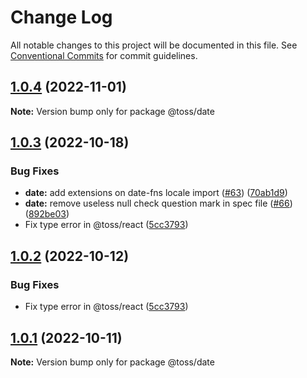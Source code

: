 # Change Log

All notable changes to this project will be documented in this file.
See [Conventional Commits](https://conventionalcommits.org) for commit guidelines.

## [1.0.4](https://github.com/toss/slash/compare/@toss/date@1.0.3...@toss/date@1.0.4) (2022-11-01)

**Note:** Version bump only for package @toss/date





## [1.0.3](https://github.com/toss/slash/compare/@toss/date@1.0.1...@toss/date@1.0.3) (2022-10-18)


### Bug Fixes

* **date:** add extensions on date-fns locale import ([#63](https://github.com/toss/slash/issues/63)) ([70ab1d9](https://github.com/toss/slash/commit/70ab1d942fe2a64659502d062cee931bc4495e40))
* **date:** remove useless null check question mark in spec file ([#66](https://github.com/toss/slash/issues/66)) ([892be03](https://github.com/toss/slash/commit/892be0311e02a928b0d0ef3a0f827b679ecb4ae2))
* Fix type error in @toss/react ([5cc3793](https://github.com/toss/slash/commit/5cc37936e8739204f32f9f50ee61570b758343f8))





## [1.0.2](https://github.com/toss/slash/compare/@toss/date@1.0.1...@toss/date@1.0.2) (2022-10-12)


### Bug Fixes

* Fix type error in @toss/react ([5cc3793](https://github.com/toss/slash/commit/5cc37936e8739204f32f9f50ee61570b758343f8))





## [1.0.1](https://github.com/toss/slash/compare/@toss/date@1.0.0...@toss/date@1.0.1) (2022-10-11)

**Note:** Version bump only for package @toss/date
